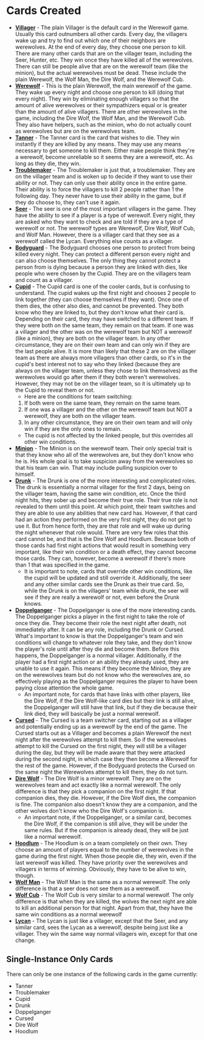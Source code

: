 # Cards Created

- <b><u>Villager</u></b> - The plain Villager is the default card in the Werewolf game. Usually this card outnumbers all other cards. Every day, the villagers wake up and try to find out which one of their neighbors are werewolves. At the end of every day, they choose one person to kill. There are many other cards that are on the villager team, including the Seer, Hunter, etc. They win once they have killed all of the werewolves. There can still be people alive that are on the werewolf team (like the minion), but the actual werewolves must be dead. These include the plain Werewolf, the Wolf Man, the Dire Wolf, and the Werewolf Cub.
- <b><u>Werewolf</u></b> - This is the plain Werewolf, the main werewolf of the game. They wake up every night and choose one person to kill (doing that every night). They win by eliminating enough villagers so that the amount of alive werewolves or their sympathizers equal or is greater than the amount of alive villagers. There are other werewolves in the game, including the Dire Wolf, the Wolf Man, and the Werewolf Cub. They also have helpers, such as the minion, who do not actually count as werewolves but are on the werewolves team.
- <b><u>Tanner</u></b> - The Tanner card is the card that wishes to die. They win instantly if they are killed by any means. They may use any means necessary to get someone to kill them. Either make people think they're a werewolf, become unreliable so it seems they are a werewolf, etc. As long as they die, they win.
- <b><u>Troublemaker</u></b> - The Troublemaker is just that, a troublemaker. They are on the villager team and is woken up to decide if they want to use their ability or not. They can only use their ability once in the entire game. Their ability is to force the villagers to kill 2 people rather than 1 the following day.  They never have to use their ability in the game, but if they do choose to, they can't use it again.
- <b><u>Seer</u></b> - The seer is one of the most important villagers in the game. They have the ability to see if a player is a type of werewolf. Every night, they are asked who they want to check and are told if they are a type of werewolf or not. The werewolf types are Werewolf, Dire Wolf, Wolf Cub, and Wolf Man. However, there is a villager card that they see as a werewolf called the Lycan. Everything else counts as a villager.
- <b><u>Bodyguard</u></b> - The Bodyguard chooses one person to protect from being killed every night. They can protect a different person every night and can also choose themselves. The only thing they cannot protect a person from is dying because a person they are linked with dies, like people who were chosen by the Cupid. They are on the villagers team and count as a villager.
- <b><u>Cupid</u></b> - The Cupid card is one of the cooler cards, but is confusing to understand. The cupid wakes up the first night and chooses 2 people to link together (they can choose themselves if they want). Once one of them dies, the other also dies, and cannot be prevented. They both know who they are linked to, but they don't know what their card is. Depending on their card, they may have switched to a different team. If they were both on the same team, they remain on that team. If one was a villager and the other was on the werewolf team but NOT a werewolf (like a minion), they are both on the villager team. In any other circumstance, they are on their own team and can only win if they are the last people alive. It is more than likely that these 2 are on the villager team as there are always more villagers than other cards, so it's in the cupid's best interest not to say who they linked (because they are always on the villager team, unless they chose to link themselves) as the werewolves would go after them if they both weren't werewolves. However, they may not be on the villager team, so it is ultimately up to the Cupid to reveal them or not.
  - Here are the conditions for team switching:
  1. If both were on the same team, they remain on the same team.
  2. If one was a villager and the other on the werewolf team but NOT a werewolf, they are both on the villager team.
  3. In any other circumstance, they are on their own team and will only win if they are the only ones to remain.
  - The cupid is not affected by the linked people, but this overrides all other win conditions.
- <b><u>Minion</u></b> - The Minion is on the werewolf team. Their only special trait is that they know who all of the werewolves are, but they don't know who he is. His whole goal is to take suspicion away from the werewolves so that his team can win. That may include pulling suspicion over to himself.
- <b><u>Drunk</u></b> - The Drunk is one of the more interesting and complicated roles. The drunk is essentially a normal villager for the first 2 days, being on the villager team, having the same win condition, etc. Once the third night hits, they sober up and become their true role. Their true role is not revealed to them until this point. At which point, their team switches and they are able to use any abilities that new card has. However, if that card had an action they performed on the very first night, they do not get to use it. But from hence forth, they are that role and will wake up during the night whenever that role would. There are very few roles that this card cannot be, and that is the Dire Wolf and Hoodlum. Because both of those cards had first night actions that would result in something very important, like their win condition or a death effect, they cannot become those cards. They can, however, become a werewolf if there's more than 1 that was specified in the game.
  - It is important to note, cards that override other win conditions, like the cupid will be updated and still override it. Additionally, the seer and any other similar cards see the Drunk as their true card. So, while the Drunk is on the villagers' team while drunk, the seer will see if they are really a werewolf or not, even before the Drunk knows.
- <b><u>Doppelganger</u></b> - The Doppelganger is one of the more interesting cards. The Doppelganger picks a player in the first night to take the role of once they die. They become their role the next night after death, not immediately after. It can be any role, including the Drunk or Cursed. What's important to know is that the Doppelganger's team and win conditions will change to whatever role they take, and they don't know the player's role until after they die and become them. Before this happens, the Doppelganger is a normal villager. Additionally, if the player had a first night action or an ability they already used, they are unable to use it again. This means if they become the Minion, they are on the werewolves team but do not know who the werewolves are, so effectively playing as the Doppelganger requires the player to have been paying close attention the whole game.
  - An important note, for cards that have links with other players, like the Dire Wolf, if the Dire Wolf-like card dies but their link is still alive, the Doppelganger will still have that link, but if they die because their link died, they will basically be just a normal werewolf.
- <b><u>Cursed</u></b> - The Cursed is a team switcher card, starting out as a villager and potentially ending up as a werewolf by the end of the game. The Cursed starts out as a Villager and becomes a plain Werewolf the next night after the werewolves attempt to kill them. So if the werewolves attempt to kill the Cursed on the first night, they will still be a villager during the day, but they will be made aware that they were attacked during the second night, in which case they then become a Werewolf for the rest of the game. However, if the Bodyguard protects the Cursed on the same night the Werewolves attempt to kill them, they do not turn.
- <b><u>Dire Wolf</u></b> - The Dire Wolf is a minor werewolf. They are on the werewolves team and act exactly like a normal werewolf. The only difference is that they pick a companion on the first night. If that companion dies, they die. However, if the Dire Wolf dies, the companion is fine. The companion also doesn't know they are a companion, and the other wolves don't know who the Dire Wolf's companion is.
  - An important note, if the Doppelganger, or a similar card, becomes the Dire Wolf, if the companion is still alive, they will be under the same rules. But if the companion is already dead, they will be just like a normal werewolf.
- <b><u>Hoodlum</u></b> - The Hoodlum is on a team completely on their own. They choose an amount of players equal to the number of werewolves in the game during the first night. When those people die, they win, even if the last werewolf was killed. They have priority over the werewolves and villagers in terms of winning. Obviously, they have to be alive to win, though.
- <b><u>Wolf Man</u></b> - The Wolf Man is the same as a normal werewolf. The only difference is that a seer does not see them as a werewolf.
- <b><u>Wolf Cub</u></b> - The Wolf Cub is very similar to a normal werewolf. The only difference is that when they are killed, the wolves the next night are able to kill an additional person for that night. Apart from that, they have the same win conditions as a normal werewolf
- <b><u>Lycan</u></b> - The Lycan is just like a villager, except that the Seer, and any similar card, sees the Lycan as a werewolf, despite being just like a villager. They win the same way normal villagers win, except for that one change.

## Single-Instance Only Cards
There can only be one instance of the following cards in the game currently:
- Tanner
- Troublemaker
- Cupid
- Drunk
- Doppelganger
- Cursed
- Dire Wolf
- Hoodlum